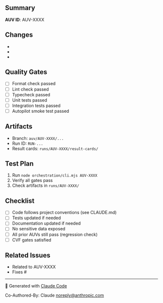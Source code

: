 ## Summary

<!-- Brief description of changes and which AUV this relates to -->

**AUV ID**: AUV-XXXX

## Changes

<!-- List key changes made -->

-
-
-

## Quality Gates

<!-- Mark completed checks -->

- [ ] Format check passed
- [ ] Lint check passed
- [ ] Typecheck passed
- [ ] Unit tests passed
- [ ] Integration tests passed
- [ ] Autopilot smoke test passed

## Artifacts

<!-- Link to or list key artifacts -->

- Branch: `auv/AUV-XXXX/...`
- Run ID: `RUN-...`
- Result cards: `runs/AUV-XXXX/result-cards/`

## Test Plan

<!-- How to verify these changes -->

1. Run `node orchestration/cli.mjs AUV-XXXX`
2. Verify all gates pass
3. Check artifacts in `runs/AUV-XXXX/`

## Checklist

- [ ] Code follows project conventions (see CLAUDE.md)
- [ ] Tests updated if needed
- [ ] Documentation updated if needed
- [ ] No sensitive data exposed
- [ ] All prior AUVs still pass (regression check)
- [ ] CVF gates satisfied

## Related Issues

<!-- Link any related issues or AUVs -->

- Related to AUV-XXXX
- Fixes #

---

🤖 Generated with [Claude Code](https://claude.ai/code)

Co-Authored-By: Claude <noreply@anthropic.com>

